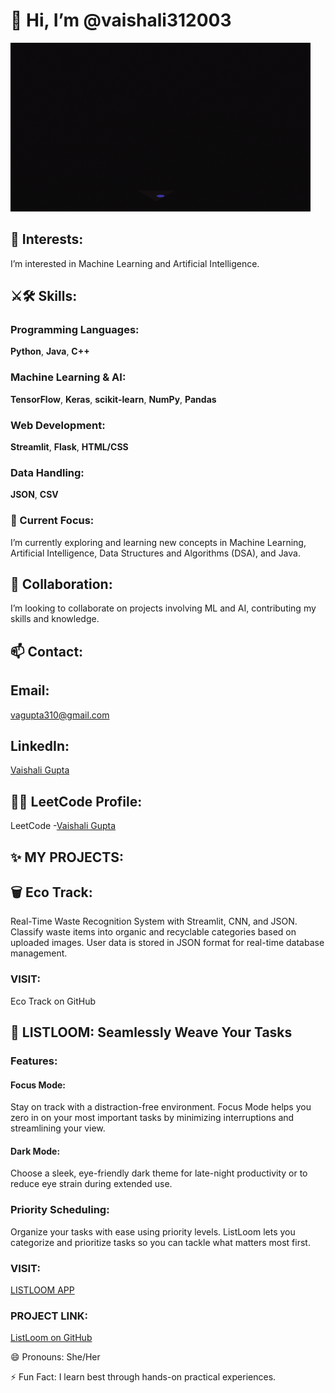 


# 👋 Hi, I’m @vaishali312003

![Fun GIF](giphy.gif)

## 👀 Interests:
I’m interested in Machine Learning and Artificial Intelligence.

## ⚔🛠 Skills:

### **Programming Languages:**
**Python**, **Java**, **C++**

### **Machine Learning & AI:**
**TensorFlow**, **Keras**, **scikit-learn**, **NumPy**, **Pandas**

### **Web Development:**
**Streamlit**, **Flask**, **HTML/CSS**

### **Data Handling:**
**JSON**, **CSV**

### 🌱 Current Focus: 
I’m currently exploring and learning new concepts in Machine Learning, Artificial Intelligence, Data Structures and Algorithms (DSA), and Java.

## 🧐 Collaboration: 
I’m looking to collaborate on projects involving ML and AI, contributing my skills and knowledge.

## 📫 Contact:

## Email:
vagupta310@gmail.com

## LinkedIn: 
[Vaishali Gupta](https://www.linkedin.com/in/vaishali-g-24b911221/)

## 👩‍💻 LeetCode Profile:
LeetCode -[Vaishali Gupta](https://leetcode.com/u/vaishali331/)

## ✨ MY PROJECTS:

## 🗑 Eco Track:
Real-Time Waste Recognition System with Streamlit, CNN, and JSON. Classify waste items into organic and recyclable categories based on uploaded images. User data is stored in JSON format for real-time database management.

### VISIT: 
Eco Track on GitHub

## 📃 LISTLOOM: Seamlessly Weave Your Tasks

### Features:

#### Focus Mode: 
Stay on track with a distraction-free environment. Focus Mode helps you zero in on your most important tasks by minimizing interruptions and streamlining your view.

#### Dark Mode:
Choose a sleek, eye-friendly dark theme for late-night productivity or to reduce eye strain during extended use.

### Priority Scheduling:
Organize your tasks with ease using priority levels. ListLoom lets you categorize and prioritize tasks so you can tackle what matters most first.

### VISIT:
[LISTLOOM APP](https://list-loom-nine.vercel.app/)


### PROJECT LINK:
[ListLoom on GitHub](https://github.com/vaishali312003/ListLoom)

😄 Pronouns: She/Her

⚡ Fun Fact: I learn best through hands-on practical experiences.

